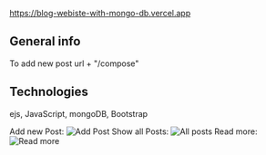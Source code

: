 https://blog-webiste-with-mongo-db.vercel.app

## General info
To add new post url + "/compose"

## Technologies
ejs, JavaScript, mongoDB, Bootstrap

Add new Post:
![Add Post](https://user-images.githubusercontent.com/49255578/218534276-2b69fe5f-cbd6-4e32-9bb2-fcf737524bbe.png)
Show all Posts:
![All posts](https://user-images.githubusercontent.com/49255578/218534280-68a852c2-e108-453f-a135-c80908457079.png)
Read more:
![Read  more](https://user-images.githubusercontent.com/49255578/218534281-58ac4b79-0a65-42e5-b4a1-c9670d4fbae6.png)
